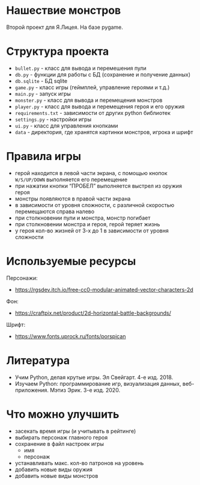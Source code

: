 # Нашествие монстров

Второй проект для Я.Лицея. На базе pygame.

# Структура проекта

- `bullet.py` - класс для вывода и перемешения пули
- `db.py` - функции для работы с БД (сохранение и получение данных)
- `db.sqlite` - БД sqlite
- `game.py` - класс игры (геймплей, управление героями и т.д.)
- `main.py` - запуск игры
- `monster.py` - класс для вывода и перемещения монстров
- `player.py` - класс для вывода и перемещения героя и его оружия
- `requirements.txt` - зависимости от других python библиотек
- `settings.py` - настройки игры
- `ui.py` - класс для управления кнопками
- `data` - директория, где хранятся картинки монстров, игрока и шрифт


# Правила игры

- герой находится в левой части экрана, с помощью кнопок `W/S/UP/DOWN` выполняется его перемещение
- при нажатии кнопки “ПРОБЕЛ” выполняется выстрел из оружия героя
- монстры появляются в правой части экрана
- в зависимости от уровня сложности, с различной скоростью перемещаются справа налево 
- при столкновении пули и монстра, монстр погибает
- при столкновении монстра и героя, герой теряет жизнь
- у героя кол-во жизней от 3-х до 1 в зависимости от уровня сложности

# Используемые ресурсы

Персонажи:
- https://rgsdev.itch.io/free-cc0-modular-animated-vector-characters-2d

Фон:
- https://craftpix.net/product/2d-horizontal-battle-backgrounds/

Шрифт:
- https://www.fonts.uprock.ru/fonts/porspican


# Литература

- Учим Python, делая крутые игры. Эл Свейгарт. 4-е изд. 2018.
- Изучаем Python: программирование игр, визуализация данных, веб-приложения. Мэтиз Эрик. 3-е изд. 2020.

# Что можно улучшить

- засекать время игры (и учитывать в рейтинге)
- выбирать персонаж главного героя
- сохранение в файл настроек игры
  - имя
  - персонаж
- устанавливать макс. кол-во патронов на уровень
- добавить новые виды оружия
- добавить новые виды монстров
